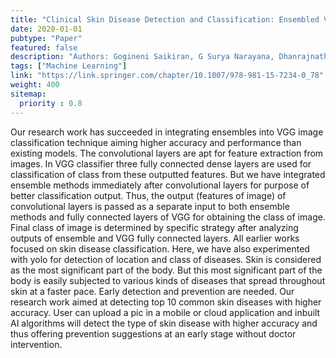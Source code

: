 ```yaml
---
title: "Clinical Skin Disease Detection and Classification: Ensembled VGG"
date: 2020-01-01
pubtype: "Paper"
featured: false
description: "Authors: Gogineni Saikiran, G Surya Narayana, Dhanrajnath Porika, Gunjan Vinit Kumar"
tags: ["Machine Learning"]
link: "https://link.springer.com/chapter/10.1007/978-981-15-7234-0_78"
weight: 400
sitemap:
  priority : 0.8
---
```

Our research work has succeeded in integrating ensembles into VGG image classification technique aiming higher accuracy and performance than existing models. The convolutional layers are apt for feature extraction from images. In VGG classifier three fully connected dense layers are used for classification of class from these outputted features. But we have integrated ensemble methods immediately after convolutional layers for purpose of better classification output. Thus, the output (features of image) of convolutional layers is passed as a separate input to both ensemble methods and fully connected layers of VGG for obtaining the class of image. Final class of image is determined by specific strategy after analyzing outputs of ensemble and VGG fully connected layers. All earlier works focused on skin disease classification. Here, we have also experimented with yolo for detection of location and class of diseases. Skin is considered as the most significant part of the body. But this most significant part of the body is easily subjected to various kinds of diseases that spread throughout skin at a faster pace. Early detection and prevention are needed. Our research work aimed at detecting top 10 common skin diseases with higher accuracy. User can upload a pic in a mobile or cloud application and inbuilt AI algorithms will detect the type of skin disease with higher accuracy and thus offering prevention suggestions at an early stage without doctor intervention.
